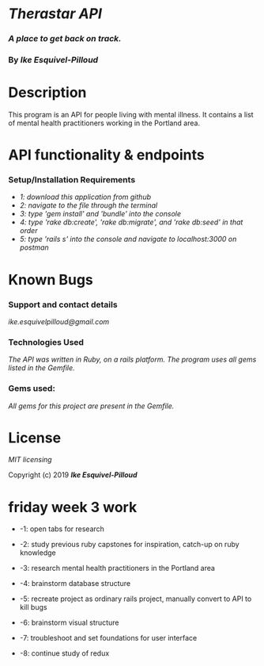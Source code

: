 # _Therastar API_

### _A place to get back on track._

### By _**Ike Esquivel-Pilloud**_

# Description

This program is an API for people living with mental illness. It contains a list of mental health practitioners working in the Portland area.

# API functionality & endpoints



### Setup/Installation Requirements

* _1: download this application from github_
* _2: navigate to the file through the terminal_
* _3: type 'gem install' and 'bundle' into the console_
* _4: type 'rake db:create', 'rake db:migrate', and 'rake db:seed' in that order_
* _5: type 'rails s' into the console and navigate to localhost:3000 on postman_

# Known Bugs

### Support and contact details

_ike.esquivelpilloud@gmail.com_

### Technologies Used

_The API was written in Ruby, on a rails platform. The program uses all gems listed in the Gemfile._

### Gems used:

_All gems for this project are present in the Gemfile._

# License

_MIT licensing_

Copyright (c) 2019 **_Ike Esquivel-Pilloud_**

# friday week 3 work

* -1: open tabs for research
* -2: study previous ruby capstones for inspiration, catch-up on ruby knowledge
* -3: research mental health practitioners in the Portland area
* -4: brainstorm database structure
* -5: recreate project as ordinary rails project, manually convert to API to kill bugs

* -6: brainstorm visual structure
* -7: troubleshoot and set foundations for user interface
* -8: continue study of redux
